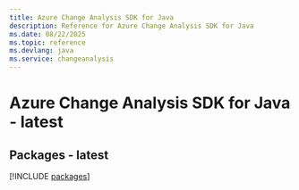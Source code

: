 ```yaml
---
title: Azure Change Analysis SDK for Java
description: Reference for Azure Change Analysis SDK for Java
ms.date: 08/22/2025
ms.topic: reference
ms.devlang: java
ms.service: changeanalysis
---
```

# Azure Change Analysis SDK for Java - latest
## Packages - latest
[!INCLUDE [packages](change-analysis-index.md)]